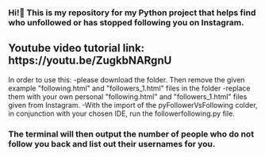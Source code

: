 ### Hi!👋 This is my repository for my Python project that helps find who unfollowed or has stopped following you on Instagram.
<h2>Youtube video tutorial link: https://youtu.be/ZugkbNARgnU </h2>

In order to use this: 
  -please download the folder. Then remove the given example "following.html" and "followers_1.html" files in the folder 
  -replace them with your own personal "following.html" and "followers_1.html" files given from Instagram. 
  -With the import of the pyFollowerVsFollowing colder, in conjunction with your chosen IDE, run the followerfollowing.py file.
  
  <h3>The terminal will then output the number of people who do not follow you back and list out their usernames for you.</h3>

